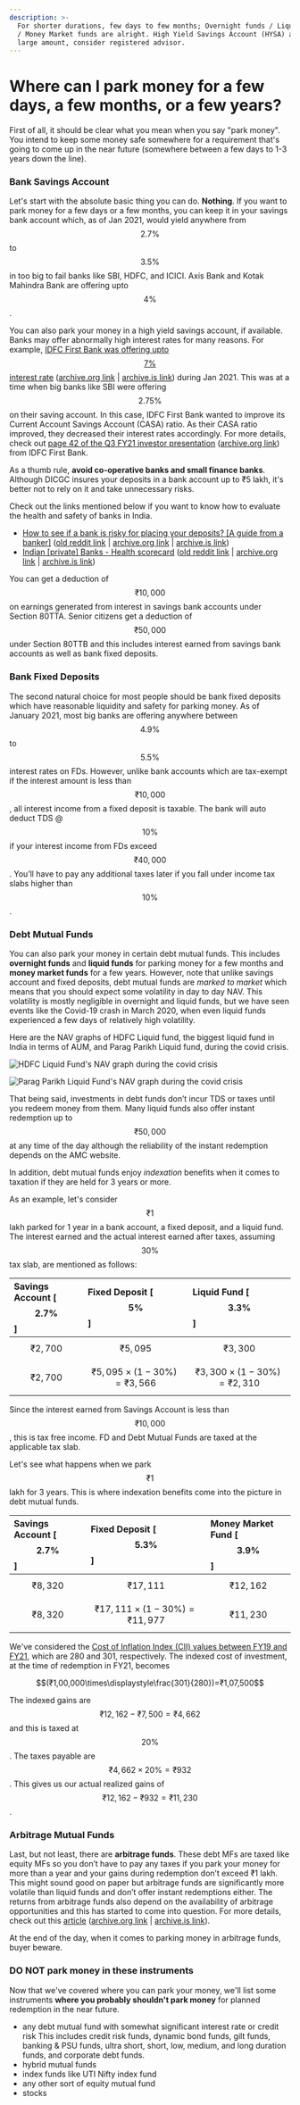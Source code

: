 ```yaml
---
description: >-
  For shorter durations, few days to few months; Overnight funds / Liquid funds
  / Money Market funds are alright. High Yield Savings Account (HYSA) are ok. If
  large amount, consider registered advisor.
---
```


# Where can I park money for a few days, a few months, or a few years?

First of all, it should be clear what you mean when you say "park money". You intend to keep some money safe somewhere for a requirement that's going to come up in the near future \(somewhere between a few days to 1-3 years down the line\).

### Bank Savings Account

Let's start with the absolute basic thing you can do. **Nothing**. If you want to park money for a few days or a few months, you can keep it in your savings bank account which, as of Jan 2021, would yield anywhere from $$2.7\%$$ to $$3.5\%$$ in too big to fail banks like SBI, HDFC, and ICICI. Axis Bank and Kotak Mahindra Bank are offering upto $$4\%$$.

You can also park your money in a high yield savings account, if available. Banks may offer abnormally high interest rates for many reasons. For example, [IDFC First Bank was offering upto $$7\%$$ interest rate](https://www.financialexpress.com/industry/banking-finance/idfc-first-bank-to-give-7-interest-on-savings-account-opened-through-video-kyc/1972969/) \([archive.org link](https://web.archive.org/web/20201020232709/https://www.financialexpress.com/industry/banking-finance/idfc-first-bank-to-give-7-interest-on-savings-account-opened-through-video-kyc/1972969/) \| [archive.is link](https://archive.is/QgFcx)\) during Jan 2021. This was at a time when big banks like SBI were offering $$2.75\%$$ on their saving account. In this case, IDFC First Bank wanted to improve its Current Account Savings Account \(CASA\) ratio. As their CASA ratio improved, they decreased their interest rates accordingly. For more details, check out [page 42 of the Q3 FY21 investor presentation](https://www.idfcfirstbank.com/content/dam/IDFCFirstBank/invester-relation/Financial-Results/2020/IDFC-FIRST-Bank-Investor-Presentation-Q3-FY21-new.pdf) \([archive.org link](https://web.archive.org/web/20210131095643/https://www.idfcfirstbank.com/content/dam/IDFCFirstBank/invester-relation/Financial-Results/2020/IDFC-FIRST-Bank-Investor-Presentation-Q3-FY21-new.pdf)\) from IDFC First Bank.

As a thumb rule, **avoid co-operative banks and small finance banks**. Although DICGC insures your deposits in a bank account up to ₹5 lakh, it's better not to rely on it and take unnecessary risks.

Check out the links mentioned below if you want to know how to evaluate the health and safety of banks in India.

* [How to see if a bank is risky for placing your deposits? \[A guide from a banker\]](https://redd.it/jwesme) \([old reddit link](https://old.reddit.com/r/IndiaInvestments/comments/jwesme/how_to_see_if_a_bank_is_risky_for_placing_your/) \| [archive.org link](https://web.archive.org/web/20210130165611/https://old.reddit.com/r/IndiaInvestments/comments/jwesme/how_to_see_if_a_bank_is_risky_for_placing_your/) \| [archive.is link](http://archive.today/Zrg4x)\)
* [Indian \[private\] Banks - Health scorecard](https://redd.it/k0q2pb) \([old reddit link](https://old.reddit.com/r/IndiaInvestments/comments/k0q2pb/indian_private_banks_health_scorecard/) \| [archive.org link](https://web.archive.org/web/20210130165616/https://old.reddit.com/r/IndiaInvestments/comments/k0q2pb/indian_private_banks_health_scorecard/) \| [archive.is link](http://archive.today/fnVji)\)

You can get a deduction of $$₹10,000$$ on earnings generated from interest in savings bank accounts under Section 80TTA. Senior citizens get a deduction of $$₹50,000$$ under Section 80TTB and this includes interest earned from savings bank accounts as well as bank fixed deposits.

### Bank Fixed Deposits

The second natural choice for most people should be bank fixed deposits which have reasonable liquidity and safety for parking money. As of January 2021, most big banks are offering anywhere between $$4.9\%$$ to $$5.5\%$$ interest rates on FDs. However, unlike bank accounts which are tax-exempt if the interest amount is less than $$₹10,000$$, all interest income from a fixed deposit is taxable. The bank will auto deduct TDS @ $$10\%$$ if your interest income from FDs exceed $$₹40,000$$. You’ll have to pay any additional taxes later if you fall under income tax slabs higher than $$10\%$$.

### Debt Mutual Funds

You can also park your money in certain debt mutual funds. This includes **overnight funds** and **liquid funds** for parking money for a few months and **money market funds** for a few years. However, note that unlike savings account and fixed deposits, debt mutual funds are _marked to market_ which means that you should expect some volatility in day to day NAV. This volatility is mostly negligible in overnight and liquid funds, but we have seen events like the Covid-19 crash in March 2020, when even liquid funds experienced a few days of relatively high volatility.

Here are the NAV graphs of HDFC Liquid fund, the biggest liquid fund in India in terms of AUM, and Parag Parikh Liquid fund, during the covid crisis.

![HDFC Liquid Fund&apos;s NAV graph during the covid crisis](../../.gitbook/assets/hdfc-liquid.png)

![Parag Parikh Liquid Fund&apos;s NAV graph during the covid crisis](../../.gitbook/assets/parag-liquid.png)

That being said, investments in debt funds don’t incur TDS or taxes until you redeem money from them. Many liquid funds also offer instant redemption up to $$₹50,000$$ at any time of the day although the reliability of the instant redemption depends on the AMC website.

In addition, debt mutual funds enjoy _indexation_ benefits when it comes to taxation if they are held for 3 years or more.

As an example, let's consider $$₹1$$ lakh parked for 1 year in a bank account, a fixed deposit, and a liquid fund. The interest earned and the actual interest earned after taxes, assuming $$30\%$$ tax slab, are mentioned as follows:

| Savings Account \[$$2.7\%$$\] | Fixed Deposit \[$$5\%$$\] | Liquid Fund \[$$3.3\%$$\] |
| :--- | :--- | :--- |
| $$₹2,700$$ | $$₹5,095$$ | $$₹3,300$$ |
| $$₹2,700$$ | $$₹5,095\times(1-30\%)=₹3,566$$ | $$₹3,300\times(1-30\%)=₹2,310$$ |

Since the interest earned from Savings Account is less than $$₹10,000$$, this is tax free income. FD and Debt Mutual Funds are taxed at the applicable tax slab.

Let's see what happens when we park $$₹1$$ lakh for 3 years. This is where indexation benefits come into the picture in debt mutual funds.

| Savings Account \[$$2.7\%$$\] | Fixed Deposit \[$$5.3\%$$\] | Money Market Fund \[$$3.9\%$$\] |
| :--- | :--- | :--- |
| $$₹8,320$$ | $$₹17,111$$ | $$₹12,162$$ |
| $$₹8,320$$ | $$₹17,111\times(1-30\%)=₹11,977$$ | $$₹11,230$$ |

We've considered the [Cost of Inflation Index \(CII\) values between FY19 and FY21](https://www.incometaxindia.gov.in/charts%20%20tables/cost-inflation-index.htm), which are 280 and 301, respectively. The indexed cost of investment, at the time of redemption in FY21, becomes

$$(₹1,00,000\times\displaystyle\frac{301}{280})=₹1,07,500$$

The indexed gains are $$₹12,162-₹7,500=₹4,662$$ and this is taxed at $$20\%$$. The taxes payable are $$₹4,662\times20\%=₹932$$. This gives us our actual realized gains of $$₹12,162-₹932=₹11,230$$.

### Arbitrage Mutual Funds

Last, but not least, there are **arbitrage funds**. These debt MFs are taxed like equity MFs so you don’t have to pay any taxes if you park your money for more than a year and your gains during redemption don’t exceed ₹1 lakh. This might sound good on paper but arbitrage funds are significantly more volatile than liquid funds and don’t offer instant redemptions either. The returns from arbitrage funds also depend on the availability of arbitrage opportunities and this has started to come into question. For more details, check out this [article](https://www.capitalmind.in/2020/06/arbitrage-funds-you-dont-want-to-be-the-elephant-in-the-room/) \([archive.org link](https://web.archive.org/web/20201130085545/https://www.capitalmind.in/2020/06/arbitrage-funds-you-dont-want-to-be-the-elephant-in-the-room/) \| [archive.is link](http://archive.today/aUyca)\).

At the end of the day, when it comes to parking money in arbitrage funds, buyer beware.

### DO NOT park money in these instruments

Now that we've covered where you can park your money, we'll list some instruments **where you probably shouldn't park money** for planned redemption in the near future.

* any debt mutual fund with somewhat significant interest rate or credit risk  This includes credit risk funds, dynamic bond funds, gilt funds, banking & PSU funds, ultra short, short, low, medium, and long duration funds, and corporate debt funds.
* hybrid mutual funds
* index funds like UTI Nifty index fund
* any other sort of equity mutual fund
* stocks

